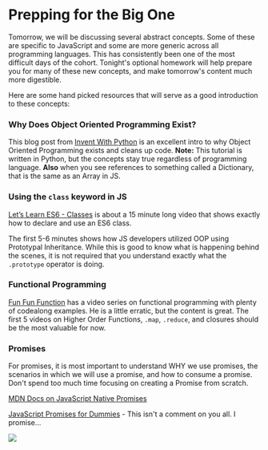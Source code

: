 # Prepping for the Big One

Tomorrow, we will be discussing several abstract concepts. Some of these are specific to JavaScript and some are more generic across all programming languages.  This has consistently been one of the most difficult days of the cohort.  Tonight's optional homework will help prepare you for many of these new concepts, and make tomorrow's content much more digestible.

Here are some hand picked resources that will serve as a good introduction to these concepts:

### Why Does Object Oriented Programming Exist?
  This blog post from [Invent With Python](https://inventwithpython.com/blog/2014/12/02/why-is-object-oriented-programming-useful-with-a-role-playing-game-example/) is an excellent intro to why Object Oriented Programming exists and cleans up code.
  **Note:** This tutorial is written in Python, but the concepts stay true regardless of programming language.
  **Also** when you see references to something called a Dictionary, that is the same as an Array in JS.

### Using the `class` keyword in JS
  [Let’s Learn ES6 - Classes](https://www.youtube.com/watch?v=EUtZRwA7Fqc) is about a 15 minute long video that shows exactly how to declare and use an ES6 class.

  The first 5-6 minutes shows how JS developers utilized OOP using Prototypal Inheritance.  While this is good to know what is happening behind the scenes, it is not required that you understand exactly what the `.prototype` operator is doing.

### Functional Programming
  [Fun Fun Function](https://www.youtube.com/watch?v=BMUiFMZr7vk&list=PL0zVEGEvSaeEd9hlmCXrk5yUyqUag-n84) has a video series on functional programming with plenty of codealong examples.  He is a little erratic, but the content is great.  The first 5 videos on Higher Order Functions, `.map`, `.reduce`, and closures should be the most valuable for now.

### Promises
  For promises, it is most important to understand WHY we use promises, the scenarios in which we will use a promise, and how to consume a promise.  Don't spend too much time focusing on creating a Promise from scratch.

  [MDN Docs on JavaScript Native Promises](https://developer.mozilla.org/en-US/docs/Web/JavaScript/Reference/Global_Objects/Promise)

  [JavaScript Promises for Dummies](https://scotch.io/tutorials/javascript-promises-for-dummies) - This isn't a comment on you all. I promise...
  
  ![](https://media.giphy.com/media/zsoj8Tt9P9zNe/giphy.gif)

